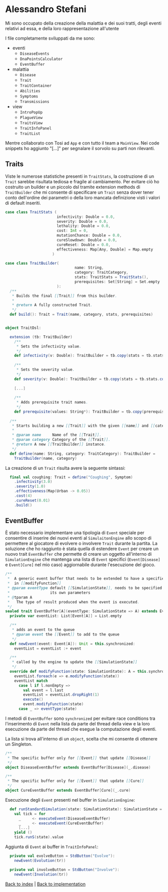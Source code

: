 # Alessandro Stefani

Mi sono occupato della creazione della malattia e dei suoi tratti, degli eventi relativi
ad essa, e della loro rappresentazione all'utente


I file completamente sviluppati da me sono: 
- eventi
  - `DiseaseEvents`
  - `DnaPointsCalculator`
  - `EventBuffer`
- malattia
  - `Disease`
  - `Trait`
  - `TraitContainer`
  - `Abilities`
  - `Symptoms`
  - `Transmissions`
- view
  - `IntroPopUp`
  - `PlagueView`
  - `TraitsView`
  - `TraitInfoPanel`
  - `TraitList`

Mentre collaborato con Tosi ad `App` e con tutto il team a `MainView`.
Nei code snippets ho aggiunto "[...]" per segnalare il sorvolo su parti non rilevanti.

## Traits
Viste le numerose statistiche presenti in `TraitStats`, la costruzione di un `Trait` sarebbe risultata tediosa e fragile
al cambiamento. Per evitare ciò ho costruito un builder e un piccolo dsl tramite extension methods di `TraitBuilder` che mi consente di specificare un `Trait` senza
dover tener conto dell'ordine dei parametri o della loro mancata definizione visti i valori di default inseriti.
```scala
case class TraitStats (
                       infectivity: Double = 0.0,
                       severity: Double = 0.0,
                       lethality: Double = 0.0,
                       cost: Int = 0,
                       mutationChance: Double = 0.0,
                       cureSlowdown: Double = 0.0,
                       cureReset: Double = 0.0,
                       effectiveness: Map[Any, Double] = Map.empty
                     )

case class TraitBuilder(
                               name: String,
                               category: TraitCategory,
                               stats: TraitStats = TraitStats(),
                               prerequisites: Set[String] = Set.empty
                       ):
  /**
   * Builds the final [[Trait]] from this builder.
   *
   * @return A fully constructed Trait.
   */
  def build(): Trait = Trait(name, category, stats, prerequisites)


object TraitDsl:

  extension (tb: TraitBuilder)
    /**
     * Sets the infectivity value.
     */
    def infectivity(v: Double): TraitBuilder = tb.copy(stats = tb.stats.copy(infectivity = v))
    
    /**
     * Sets the severity value.
     */
    def severity(v: Double): TraitBuilder = tb.copy(stats = tb.stats.copy(severity = v))
    
    [...]
    
    /**
     * Adds prerequisite trait names.
     */
    def prerequisite(values: String*): TraitBuilder = tb.copy(prerequisites = tb.prerequisites ++ values)
    
  /**
   * Starts building a new [[Trait]] with the given [[name]] and [[category]].
   *
   * @param name     Name of the [[Trait]].
   * @param category Category of the [[Trait]].
   * @return A new [[TraitBuilder]] instance.
   */
  def define(name: String, category: TraitCategory): TraitBuilder =
    TraitBuilder(name, category)
```

La creazione di un `Trait` risulta avere la seguente sintassi:
```scala
  final val coughing: Trait = define("Coughing", Symptom)
    .infectivity(3.0)
    .severity(1.0)
    .effectiveness(Map(Urban -> 0.05))
    .cost(4)
    .cureReset(0.01)
    .build()
```


## EventBuffer
È stato necessario implementare una tipologia di `Event` speciale per consentire di inserire dei nuovi eventi al `SimulaitonEngine`
allo scopo di permettere al giocatore di evolvere o involvere `Trait` durante la partita.
La soluzione che ho raggiunto è stata quella di estendere `Event` per creare un nuovo trait `EventBuffer` che permette di 
creare un oggetto all'interno di `SimulationEngine` che mantenga una lista di `Event` specifici
(`Event[Disease]` e `Event[Cure]` nel mio caso) aggiornabile durante l'esecuzione del gioco. 

```scala
/**
 *  A generic event buffer that needs to be extended to have a specified return type
 *  in [[modifyFunction]]
 * @param eventType default [[SimulationState]], needs to be specified between one of
 *                  its own parameters
 * @tparam A
 *   The type of result produced when the event is executed.
 */
sealed trait EventBuffer[A](eventType: SimulationState => A) extends Event[A]:
  private var eventList: List[Event[A]] = List.empty

  /**
   * adds an event to the queue
   * @param event the [[Event]] to add to the queue
   */
  def newEvent(event: Event[A]): Unit = this.synchronized:
    eventList = eventList :+ event

  /**
   * called by the engine to update the [[SimulationState]]
   */
  override def modifyFunction(state: SimulationState): A = this.synchronized:
    eventList.foreach(e => e.modifyFunction(state))
    eventList match
      case l if l.nonEmpty =>
        val event = l.last
        eventList = eventList.dropRight(1)
        execute()
        event.modifyFunction(state)
      case _ => eventType(state)
```

I metodi di `EventBuffer` sono `synchronized` per evitare race conditions tra l'inserimento di `Event` nella lista 
da parte del thread della view e la loro esecuzione da parte del thread che esegue la computazione degli eventi.

La lista si trova all'interno di un `object`, scelta che mi consente di ottenere un Singleton.
```scala
/**
 * The specific buffer only for [[Event]] that update [[Disease]]
 */
object DiseaseEventBuffer extends EventBuffer[Disease](_.disease)

/**
 * The specific buffer only for [[Event]] that update [[Cure]]
 */
object CureEventBuffer extends EventBuffer[Cure](_.cure)
```

Esecuzione degli `Event` presenti nel buffer in `SimulationEngine`:
```scala
  def runStandardSimulation(state: SimulationState): SimulationState =
    val tick = for
      _     <- executeEvent(DiseaseEventBuffer)
      _     <- executeEvent(CureEventBuffer)
      [...]
    yield ()
    tick.runS(state).value
```

Aggiunta di `Event` ai buffer in `TraitInfoPanel`:
```scala
  private val evolveButton = StdButton("Evolve"):
    newEvent(Evolution(tr))

  private val involveButton = StdButton("Involve"):
    newEvent(Involution(tr))
```


[Back to index](../../index.md) |
[Back to implementation](../../5-implementation/impl.md)